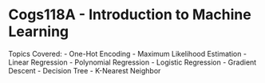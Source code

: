 # Cogs118A - Introduction to Machine Learning

Topics Covered: 
	- One-Hot Encoding
	- Maximum Likelihood Estimation
	- Linear Regression
	- Polynomial Regression
	- Logistic Regression
	- Gradient Descent
	- Decision Tree
	- K-Nearest Neighbor
